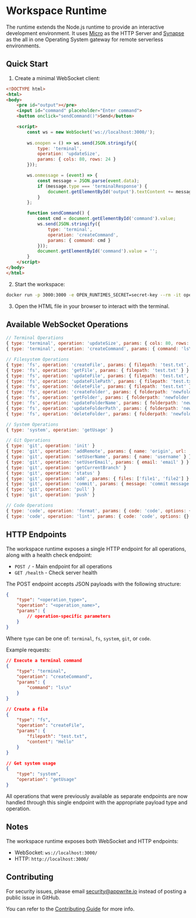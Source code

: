 # Workspace Runtime

The runtime extends the Node.js runtime to provide an interactive development environment. It uses [Micro](https://github.com/vercel/micro) as the HTTP Server and [Synapse](https://github.com/appwrite/synapse/) as the all in one Operating System gateway for remote serverless environments.

## Quick Start

1. Create a minimal WebSocket client:

```html
<!DOCTYPE html>
<html>
<body>
    <pre id="output"></pre>
    <input id="command" placeholder="Enter command">
    <button onclick="sendCommand()">Send</button>

    <script>
        const ws = new WebSocket('ws://localhost:3000/');
        
        ws.onopen = () => ws.send(JSON.stringify({
            type: 'terminal',
            operation: 'updateSize',
            params: { cols: 80, rows: 24 }
        }));

        ws.onmessage = (event) => {
            const message = JSON.parse(event.data);
            if (message.type === 'terminalResponse') {
                document.getElementById('output').textContent += message.data;
            }
        };

        function sendCommand() {
            const cmd = document.getElementById('command').value;
            ws.send(JSON.stringify({ 
                type: 'terminal',
                operation: 'createCommand',
                params: { command: cmd }
            }));
            document.getElementById('command').value = '';
        }
    </script>
</body>
</html>
```

2. Start the workspace:

```bash
docker run -p 3000:3000 -e OPEN_RUNTIMES_SECRET=secret-key --rm -it openruntimes/workspace:v4-1 sh helpers/start.sh
```

3. Open the HTML file in your browser to interact with the terminal.

## Available WebSocket Operations

```javascript
// Terminal Operations
{ type: 'terminal', operation: 'updateSize', params: { cols: 80, rows: 24 } }
{ type: 'terminal', operation: 'createCommand', params: { command: 'ls\n' } }

// Filesystem Operations
{ type: 'fs', operation: 'createFile', params: { filepath: 'test.txt', content: 'Hello' } }
{ type: 'fs', operation: 'getFile', params: { filepath: 'test.txt' } }
{ type: 'fs', operation: 'updateFile', params: { filepath: 'test.txt', content: 'Updated' } }
{ type: 'fs', operation: 'updateFilePath', params: { filepath: 'test.txt', newPath: 'new.txt' } }
{ type: 'fs', operation: 'deleteFile', params: { filepath: 'test.txt' } }
{ type: 'fs', operation: 'createFolder', params: { folderpath: 'newfolder' } }
{ type: 'fs', operation: 'getFolder', params: { folderpath: 'newfolder' } }
{ type: 'fs', operation: 'updateFolderName', params: { folderpath: 'newfolder', name: 'renamed' } }
{ type: 'fs', operation: 'updateFolderPath', params: { folderpath: 'newfolder', newPath: 'moved' } }
{ type: 'fs', operation: 'deleteFolder', params: { folderpath: 'newfolder' } }

// System Operations
{ type: 'system', operation: 'getUsage' }

// Git Operations
{ type: 'git', operation: 'init' }
{ type: 'git', operation: 'addRemote', params: { name: 'origin', url: 'repo-url' } }
{ type: 'git', operation: 'setUserName', params: { name: 'username' } }
{ type: 'git', operation: 'setUserEmail', params: { email: 'email' } }
{ type: 'git', operation: 'getCurrentBranch' }
{ type: 'git', operation: 'status' }
{ type: 'git', operation: 'add', params: { files: ['file1', 'file2'] } }
{ type: 'git', operation: 'commit', params: { message: 'commit message' } }
{ type: 'git', operation: 'pull' }
{ type: 'git', operation: 'push' }

// Code Operations
{ type: 'code', operation: 'format', params: { code: 'code', options: {} } }
{ type: 'code', operation: 'lint', params: { code: 'code', options: {} } }
```

## HTTP Endpoints

The workspace runtime exposes a single HTTP endpoint for all operations, along with a health check endpoint:

- `POST /` - Main endpoint for all operations
- `GET /health` - Check server health

The POST endpoint accepts JSON payloads with the following structure:
```json
{
    "type": "<operation_type>",
    "operation": "<operation_name>",
    "params": {
        // operation-specific parameters
    }
}
```

Where `type` can be one of: `terminal`, `fs`, `system`, `git`, or `code`.

Example requests:

```json
// Execute a terminal command
{
    "type": "terminal",
    "operation": "createCommand",
    "params": {
        "command": "ls\n"
    }
}

// Create a file
{
    "type": "fs",
    "operation": "createFile",
    "params": {
        "filepath": "test.txt",
        "content": "Hello"
    }
}

// Get system usage
{
    "type": "system",
    "operation": "getUsage"
}
```

All operations that were previously available as separate endpoints are now handled through this single endpoint with the appropriate payload type and operation.

## Notes

The workspace runtime exposes both WebSocket and HTTP endpoints:
- WebSocket: `ws://localhost:3000/`
- HTTP: `http://localhost:3000/`

## Contributing

For security issues, please email security@appwrite.io instead of posting a public issue in GitHub.

You can refer to the [Contributing Guide](https://github.com/open-runtimes/open-runtimes/blob/main/CONTRIBUTING.md) for more info.
